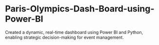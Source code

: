 # Paris-Olympics-Dash-Board-using-Power-BI
Created a dynamic, real-time dashboard using Power BI and Python, enabling strategic decision-making for event management.
